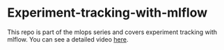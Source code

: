 # Experiment-tracking-with-mlflow
This repo is part of the mlops series and covers experiment tracking with mlflow. You can see a detailed video [here](https://youtu.be/9iOMYJJ7Ef0).